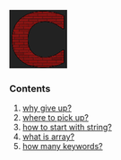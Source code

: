 ![C](../c.png)

### Contents
1. [why give up?]
2. [where to pick up?]
3. [how to start with string?]
4. [what is array?]
5. [how many keywords?]

[why give up?]: 1.whygiveup%3F.md
[where to pick up?]: 2.wheretopickup%3F.md
[how to start with string?]: 3.howtostartwithstring%3F.md
[what is array?]: 4.whatisarray%3F.md
[how many keywords?]: 5.howmanykeywords%3F.md
